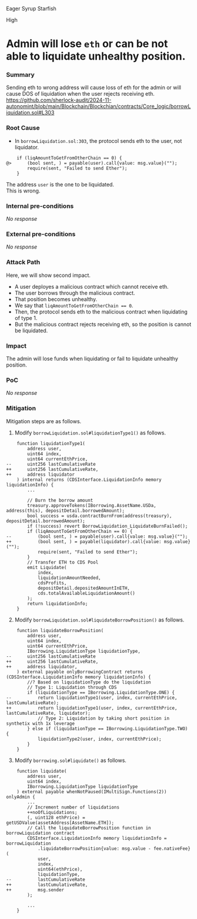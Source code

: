 Eager Syrup Starfish

High

# Admin will lose `eth` or can be not able to liquidate unhealthy position.

### Summary

Sending eth to wrong address will cause loss of eth for the admin or  will cause DOS of liquidation when the user rejects receiving eth.
https://github.com/sherlock-audit/2024-11-autonomint/blob/main/Blockchain/Blockchian/contracts/Core_logic/borrowLiquidation.sol#L303

### Root Cause

- In `borrowLiquidation.sol:303`, the protocol sends eth to the user, not liquidator.
```solidity
    if (liqAmountToGetFromOtherChain == 0) {
@>      (bool sent, ) = payable(user).call{value: msg.value}("");
        require(sent, "Failed to send Ether");
    }
```
The address `user` is the one to be liquidated.   
This is wrong.

### Internal pre-conditions

_No response_

### External pre-conditions

_No response_

### Attack Path

Here, we will show second impact. 
- A user deployes a malicious contract which cannot receive eth.
- The user borrows through the malicious contract.
- That position becomes unhealthy.
- We say that `liqAmountToGetFromOtherChain == 0`.
- Then, the protocol sends eth to the malicious contract when liquidating of type 1.
- But the malicious contract rejects receiving eth, so the position is cannot be liquidated.


### Impact

The admin will lose funds when liquidating or fail to liquidate unhealthy position.


### PoC

_No response_

### Mitigation

Mitigation steps are as follows.
1. Modify `borrowLiquidation.sol#liquidationType1()` as follows.
```solidity
    function liquidationType1(
        address user,
        uint64 index,
        uint64 currentEthPrice,
--      uint256 lastCumulativeRate
++      uint256 lastCumulativeRate,
++      address liquidator
    ) internal returns (CDSInterface.LiquidationInfo memory liquidationInfo) {
        ...

        // Burn the borrow amount
        treasury.approveTokens(IBorrowing.AssetName.USDa, address(this), depositDetail.borrowedAmount);
        bool success = usda.contractBurnFrom(address(treasury), depositDetail.borrowedAmount);
        if (!success) revert BorrowLiquidation_LiquidateBurnFailed();
        if (liqAmountToGetFromOtherChain == 0) {
--          (bool sent, ) = payable(user).call{value: msg.value}("");
++          (bool sent, ) = payable(liquidator).call{value: msg.value}("");
            require(sent, "Failed to send Ether");
        }
        // Transfer ETH to CDS Pool
        emit Liquidate(
            index,
            liquidationAmountNeeded,
            cdsProfits,
            depositDetail.depositedAmountInETH,
            cds.totalAvailableLiquidationAmount()
        );
        return liquidationInfo;
    }
```
2. Modify `borrowLiquidation.sol#liquidateBorrowPosition()` as follows.
```solidity
    function liquidateBorrowPosition(
        address user,
        uint64 index,
        uint64 currentEthPrice,
        IBorrowing.LiquidationType liquidationType,
--      uint256 lastCumulativeRate
++      uint256 lastCumulativeRate,
++      address liquidator,
    ) external payable onlyBorrowingContract returns (CDSInterface.LiquidationInfo memory liquidationInfo) {
        //? Based on liquidationType do the liquidation
        // Type 1: Liquidation through CDS
        if (liquidationType == IBorrowing.LiquidationType.ONE) {
--          return liquidationType1(user, index, currentEthPrice, lastCumulativeRate);
++          return liquidationType1(user, index, currentEthPrice, lastCumulativeRate, liquidator);
            // Type 2: Liquidation by taking short position in synthetix with 1x leverage
        } else if (liquidationType == IBorrowing.LiquidationType.TWO) {
            liquidationType2(user, index, currentEthPrice);
        }
    }
```
3. Modify `borrowing.sol#liquidate()` as follows.
```solidity
    function liquidate(
        address user,
        uint64 index,
        IBorrowing.LiquidationType liquidationType
    ) external payable whenNotPaused(IMultiSign.Functions(2)) onlyAdmin {
        ...
        // Increment number of liquidations
        ++noOfLiquidations;
        (, uint128 ethPrice) = getUSDValue(assetAddress[AssetName.ETH]);
        // Call the liquidateBorrowPosition function in borrowLiquidation contract
        CDSInterface.LiquidationInfo memory liquidationInfo = borrowLiquidation
            .liquidateBorrowPosition{value: msg.value - fee.nativeFee}(
            user,
            index,
            uint64(ethPrice),
            liquidationType,
--          lastCumulativeRate
++          lastCumulativeRate,
++          msg.sender
        );

        ...
    }
```